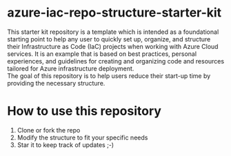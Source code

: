 # azure-iac-repo-structure-starter-kit

This starter kit repository is a template which is intended as a foundational
starting point to help any user to quickly set up, organize, and structure their
Infrastructure as Code (IaC) projects when working with Azure Cloud services.
It is an example that is based on best practices, personal experiences, and
guidelines for creating and organizing code and resources tailored for Azure
infrastructure deployment.\
The goal of this repository is to help users reduce their start-up time by
providing the necessary structure.



# How to use this repository

1. Clone or fork the repo
2. Modify the structure to fit your specific needs
3. Star it to keep track of updates ;-)
